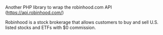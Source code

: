 Another PHP library to wrap the robinhood.com API (https://api.robinhood.com/)

Robinhood is a stock brokerage that allows customers to buy and sell U.S. listed stocks and ETFs with $0 commission.